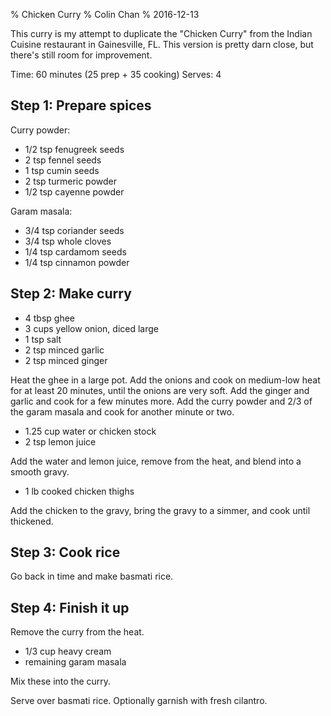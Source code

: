 % Chicken Curry
% Colin Chan
% 2016-12-13

This curry is my attempt to duplicate the "Chicken Curry" from the Indian
Cuisine restaurant in Gainesville, FL. This version is pretty darn close, but
there's still room for improvement.

Time: 60 minutes (25 prep + 35 cooking)
Serves: 4

## Step 1: Prepare spices

Curry powder:

* 1/2 tsp fenugreek seeds
* 2 tsp fennel seeds
* 1 tsp cumin seeds
* 2 tsp turmeric powder
* 1/2 tsp cayenne powder

Garam masala:

* 3/4 tsp coriander seeds
* 3/4 tsp whole cloves
* 1/4 tsp cardamom seeds
* 1/4 tsp cinnamon powder

## Step 2: Make curry

* 4 tbsp ghee
* 3 cups yellow onion, diced large
* 1 tsp salt
* 2 tsp minced garlic
* 2 tsp minced ginger

Heat the ghee in a large pot.  Add the onions and cook on medium-low heat for at
least 20 minutes, until the onions are very soft.  Add the ginger and garlic and
cook for a few minutes more.  Add the curry powder and 2/3 of the garam masala
and cook for another minute or two.

* 1.25 cup water or chicken stock
* 2 tsp lemon juice

Add the water and lemon juice, remove from the heat, and blend into a smooth
gravy.

* 1 lb cooked chicken thighs

Add the chicken to the gravy, bring the gravy to a simmer, and
cook until thickened.

## Step 3: Cook rice

Go back in time and make basmati rice.

## Step 4: Finish it up

Remove the curry from the heat.

* 1/3 cup heavy cream
* remaining garam masala

Mix these into the curry.

Serve over basmati rice.  Optionally garnish with fresh cilantro.
